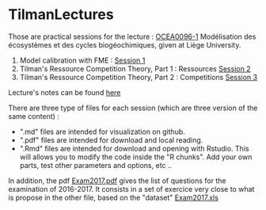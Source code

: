 # TilmanLectures

Those are practical sessions for the lecture : [OCEA0096-1](http://progcours.ulg.ac.be/cocoon/cours/OCEA0096-1.html "Uliège lecture references") 	Modélisation des écosystèmes et des cycles biogéochimiques, given at Liège University. 

1. Model calibration with FME : [Session 1 ](TP1/1_FitGrowthData_Questions.md)
2. Tilman's Ressource Competition Theory, Part 1 : Ressources  [Session 2 ](TP2/2_Tilman_1species_Questions.md)
3. Tilman's Ressource Competition Theory, Part 2 : Competitions  [Session 3 ](TP3/3_Tilman_2species_Questions.md)

Lecture's notes can be found [here](main.pdf)

There are three type of files for each session (which are three version of the same content) : 
* ".md" files are intended for visualization on github.
* ".pdf" files are intended for download and local reading.
* ".Rmd" files are intended for download and opening with Rstudio. This will allows you to modify the code inside the "R chunks". Add your own parts, test other parameters and options, etc ..

In addition, the pdf [Exam2017.pdf](Exam2017.pdf) gives the list of questions for the examination of 2016-2017.
It consists in a set of exercice very close to what is propose in the other file, based on the "dataset" [Exam2017.xls](Exam2017.xls)
